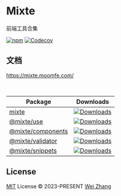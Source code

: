 # Mixte
前端工具合集

[![npm][npm-badges-src]][npm-href]
[![Codecov][codecov-badges-src]][codecov-href]

## 文档

https://mixte.moomfe.com/

<br>

| Package | Downloads |
| ------- | --------- |
| [mixte](./packages/mixte) | [![Downloads][mixte-downloads-badges-src]][npm-href] |
| [@mixte/use](./packages/use) | [![Downloads][mixte-use-downloads-badges-src]][mixte-use-downloads-href] |
| [@mixte/components](./packages/components) | [![Downloads][mixte-components-downloads-badges-src]][mixte-components-downloads-href] |
| [@mixte/validator](./packages/validator) | [![Downloads][mixte-components-validator-badges-src]][mixte-components-validator-href] |
| [@mixte/snippets](./packages/snippets) | [![Downloads][mixte-snippets-downloads-badges-src]][mixte-snippets-downloads-href] |

## License

[MIT](./LICENSE) License © 2023-PRESENT [Wei Zhang](https://github.com/Zhang-Wei-666)

<!-- Badges -->

[npm-badges-src]: https://img.shields.io/npm/v/mixte.svg
[npm-href]: https://www.npmjs.com/package/mixte
[codecov-badges-src]: https://img.shields.io/codecov/c/gh/MoomFE/mixte
[codecov-href]: https://codecov.io/gh/MoomFE/mixte

[mixte-downloads-badges-src]: https://img.shields.io/npm/dm/mixte.svg
[mixte-use-downloads-badges-src]: https://img.shields.io/npm/dm/@mixte/use.svg
[mixte-use-downloads-href]: https://www.npmjs.com/package/@mixte/use
[mixte-components-downloads-badges-src]: https://img.shields.io/npm/dm/@mixte/components.svg
[mixte-components-downloads-href]: https://www.npmjs.com/package/@mixte/components
[mixte-components-validator-badges-src]: https://img.shields.io/npm/dm/@mixte/validator.svg
[mixte-components-validator-href]: https://www.npmjs.com/package/@mixte/validator
[mixte-snippets-downloads-badges-src]: https://img.shields.io/npm/dm/@mixte/snippets.svg
[mixte-snippets-downloads-href]: https://www.npmjs.com/package/@mixte/snippets
